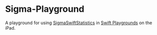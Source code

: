 # Sigma-Playground
A playground for using [SigmaSwiftStatistics](https://github.com/evgenyneu/SigmaSwiftStatistics) in [Swift Playgrounds](http://www.apple.com/swift/playgrounds/) on the iPad.




